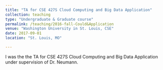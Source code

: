 ```yaml
---
title: "TA for CSE 427S Cloud Computing and Big Data Application"
collection: teaching
type: "Undergraduate & Graduate course"
permalink: /teaching/2016-fall-Could&Application
venue: "Washington University in St. Louis, CSE"
date: 2017-09-01
location: "St. Louis, MO"

---
```


I was the the TA for CSE 427S Cloud Computing and Big Data Application under supervision of Dr. Neumann.
